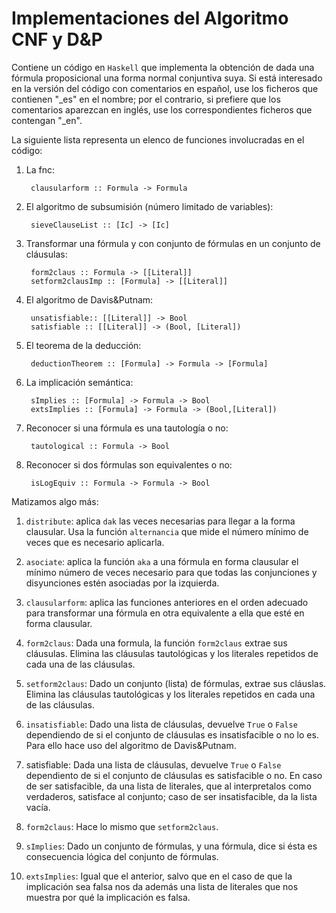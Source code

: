 # Implementaciones del Algoritmo CNF y D&P 

Contiene un código en `Haskell` que implementa la obtención de dada
una fórmula proposicional una forma normal conjuntiva suya. Si está interesado en la versión del código con comentarios en español, use los ficheros que contienen "_es" en el nombre; por el contrario, si prefiere que los comentarios aparezcan en inglés, use los correspondientes ficheros que contengan "_en".

La siguiente lista representa un elenco de funciones involucradas en
el código:

1. La fnc:

		clausularform :: Formula -> Formula

1. El algoritmo de subsumisión (número limitado de variables):

		sieveClauseList :: [Ic] -> [Ic]

1. Transformar una fórmula y con conjunto de fórmulas en un conjunto
de cláusulas:

		form2claus :: Formula -> [[Literal]]
		setform2clausImp :: [Formula] -> [[Literal]]

1. El algoritmo de Davis&Putnam:

		unsatisfiable:: [[Literal]] -> Bool
		satisfiable :: [[Literal]] -> (Bool, [Literal])

1. El teorema de la deducción:

		deductionTheorem :: [Formula] -> Formula -> [Formula]

1. La implicación semántica:

		sImplies :: [Formula] -> Formula -> Bool
		extsImplies :: [Formula] -> Formula -> (Bool,[Literal])

1. Reconocer si una fórmula es una tautología o no:

		tautological :: Formula -> Bool

1. Reconocer si dos fórmulas son equivalentes o no:

		isLogEquiv :: Formula -> Formula -> Bool


Matizamos algo más:

1. `distribute`: aplica `dak` las veces necesarias para llegar a la forma
clausular. Usa la función `alternancia` que mide el número mínimo
de veces que es necesario aplicarla.

1. `asociate`: aplica la función `aka` a una fórmula en forma clausular
el mínimo número de veces necesario para que todas las conjunciones y
disyunciones estén asociadas por la izquierda.

1. `clausularform`: aplica las funciones anteriores en el orden adecuado
para transformar una fórmula en otra equivalente a ella que esté en
forma clausular.

1. `form2claus`: Dada una formula, la función `form2claus` extrae sus
cláusulas. Elimina las cláusulas tautológicas y los literales
repetidos de cada una de las cláusulas.

1. `setform2claus`: Dado un conjunto (lista) de fórmulas, extrae sus cláuslas. 
Elimina las cláusulas tautológicas y los literales repetidos en cada una 
de las cláusulas.

1. `insatisfiable`: Dado una lista de cláusulas, devuelve `True`
o `False` dependiendo de si el conjunto de cláusulas es insatisfacible o
no lo es. Para ello hace uso del algoritmo de Davis&Putnam.

1. satisfiable: Dada una lista de cláusulas, devuelve `True` o `False`
dependiento de si el conjunto de cláusulas es satisfacible o no. En
caso de ser satisfacible, da una lista de literales, que al
interpretalos como verdaderos, satisface al conjunto; caso de ser
insatisfacible, da la lista vacía.

1. `form2claus`: Hace lo mismo que `setform2claus`.

1. `sImplies`: Dado un conjunto de fórmulas, y una fórmula, dice si
ésta es consecuencia lógica del conjunto de fórmulas.

1. `extsImplies`: Igual que el anterior, salvo que en el caso de que la
implicación sea falsa nos da además una lista de literales que nos
muestra por qué la implicación es falsa.
